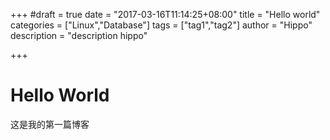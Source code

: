 +++
#draft = true
date = "2017-03-16T11:14:25+08:00"
title = "Hello world"
categories = ["Linux","Database"]
tags = ["tag1","tag2"]
author = "Hippo"
description = "description hippo"

+++


# Hello World

这是我的第一篇博客
